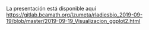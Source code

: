 La presentación está disponible aquí  <https://gitlab.bcamath.org/lzumeta/rladiesbio_2019-09-19/blob/master/2019-09-19_Visualizacion_ggplot2.html>
